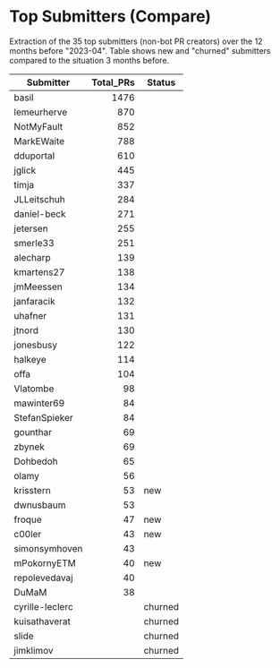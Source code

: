 # Top Submitters (Compare)

Extraction of the 35 top submitters (non-bot PR creators) 
over the 12 months before "2023-04".
Table shows new and "churned" submitters compared 
to the situation 3 months before.


| Submitter       | Total_PRs | Status  |
| --------------- | --------: | ------- |
| basil           |      1476 |         |
| lemeurherve     |       870 |         |
| NotMyFault      |       852 |         |
| MarkEWaite      |       788 |         |
| dduportal       |       610 |         |
| jglick          |       445 |         |
| timja           |       337 |         |
| JLLeitschuh     |       284 |         |
| daniel-beck     |       271 |         |
| jetersen        |       255 |         |
| smerle33        |       251 |         |
| alecharp        |       139 |         |
| kmartens27      |       138 |         |
| jmMeessen       |       134 |         |
| janfaracik      |       132 |         |
| uhafner         |       131 |         |
| jtnord          |       130 |         |
| jonesbusy       |       122 |         |
| halkeye         |       114 |         |
| offa            |       104 |         |
| Vlatombe        |        98 |         |
| mawinter69      |        84 |         |
| StefanSpieker   |        84 |         |
| gounthar        |        69 |         |
| zbynek          |        69 |         |
| Dohbedoh        |        65 |         |
| olamy           |        56 |         |
| krisstern       |        53 | new     |
| dwnusbaum       |        53 |         |
| froque          |        47 | new     |
| c00ler          |        43 | new     |
| simonsymhoven   |        43 |         |
| mPokornyETM     |        40 | new     |
| repolevedavaj   |        40 |         |
| DuMaM           |        38 |         |
| cyrille-leclerc |           | churned |
| kuisathaverat   |           | churned |
| slide           |           | churned |
| jimklimov       |           | churned |
